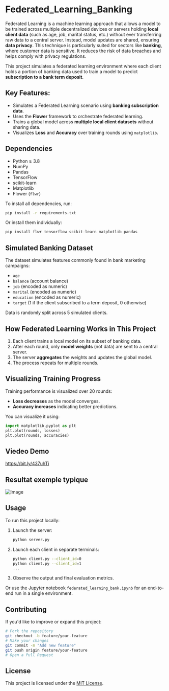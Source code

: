 # Federated_Learning_Banking

Federated Learning is a machine learning approach that allows a model to be trained across multiple decentralized devices or servers holding **local client data** (such as age, job, marital status, etc.) without ever transferring raw data to a central server. Instead, model updates are shared, ensuring **data privacy**. This technique is particularly suited for sectors like **banking**, where customer data is sensitive. It reduces the risk of data breaches and helps comply with privacy regulations.

This project simulates a federated learning environment where each client holds a portion of banking data used to train a model to predict **subscription to a bank term deposit**.

## Key Features:

- Simulates a Federated Learning scenario using **banking subscription data**.
- Uses the **Flower** framework to orchestrate federated learning.
- Trains a global model across **multiple local client datasets** without sharing data.
- Visualizes **Loss** and **Accuracy** over training rounds using `matplotlib`.

## Dependencies

- Python ≥ 3.8  
- NumPy  
- Pandas  
- TensorFlow  
- scikit-learn  
- Matplotlib  
- Flower (`flwr`)

To install all dependencies, run:

```bash
pip install -r requirements.txt
```

Or install them individually:

```bash
pip install flwr tensorflow scikit-learn matplotlib pandas
```

## Simulated Banking Dataset

The dataset simulates features commonly found in bank marketing campaigns:

- `age`
- `balance` (account balance)
- `job` (encoded as numeric)
- `marital` (encoded as numeric)
- `education` (encoded as numeric)
- `target` (1 if the client subscribed to a term deposit, 0 otherwise)

Data is randomly split across 5 simulated clients.

## How Federated Learning Works in This Project

1. Each client trains a local model on its subset of banking data.
2. After each round, only **model weights** (not data) are sent to a central server.
3. The server **aggregates** the weights and updates the global model.
4. The process repeats for multiple rounds.

## Visualizing Training Progress

Training performance is visualized over 20 rounds:

- **Loss decreases** as the model converges.
- **Accuracy increases** indicating better predictions.

You can visualize it using:

```python
import matplotlib.pyplot as plt
plt.plot(rounds, losses)
plt.plot(rounds, accuracies)
```
## Viedeo Demo 

https://bit.ly/437uhTi

## Resultat exemple typique
![Image](https://github.com/user-attachments/assets/bc7463e8-e58f-4c25-b3f7-82c67e5e82bc)


## Usage

To run this project locally:

1. Launch the server:
   ```bash
   python server.py
   ```

2. Launch each client in separate terminals:
   ```bash
   python client.py --client_id=0
   python client.py --client_id=1
   ...
   ```

3. Observe the output and final evaluation metrics.

Or use the Jupyter notebook `federated_learning_bank.ipynb` for an end-to-end run in a single environment.

## Contributing

If you'd like to improve or expand this project:

```bash
# Fork the repository
git checkout -b feature/your-feature
# Make your changes
git commit -m "Add new feature"
git push origin feature/your-feature
# Open a Pull Request
```

## License

This project is licensed under the [MIT License](https://opensource.org/license/mit/).
